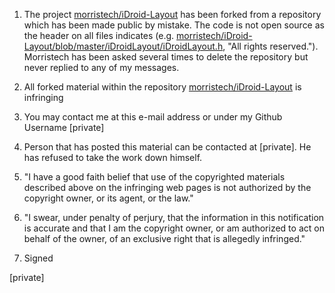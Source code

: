 1) The project [morristech/iDroid-Layout](https://github.com/morristech/iDroid-Layout) has been forked from a repository which has been made public by mistake. The code is not open source as the header on all files indicates (e.g. [morristech/iDroid-Layout/blob/master/iDroidLayout/iDroidLayout.h](https://github.com/morristech/iDroid-Layout/blob/master/iDroidLayout/iDroidLayout.h), "All rights reserved."). Morristech has been asked several times to delete the repository but never replied to any of my messages.

2) All forked material within the repository [morristech/iDroid-Layout](https://github.com/morristech/iDroid-Layout) is infringing

3) You may contact me at this e-mail address or under my Github Username [private]

4) Person that has posted this material can be contacted at [private]. He has refused to take the work down himself.

5) "I have a good faith belief that use of the copyrighted materials described above on the infringing web pages is not authorized by the copyright owner, or its agent, or the law."

6) "I swear, under penalty of perjury, that the information in this notification is accurate and that I am the copyright owner, or am authorized to act on behalf of the owner, of an exclusive right that is allegedly infringed."

7) Signed

[private]